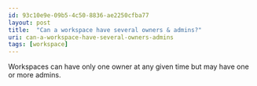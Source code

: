```yaml
---
id: 93c10e9e-09b5-4c50-8836-ae2250cfba77
layout: post
title:  "Can a workspace have several owners & admins?"
uri: can-a-workspace-have-several-owners-admins
tags: [workspace]
---
```


Workspaces can have only one owner at any given time but may have one or more admins.